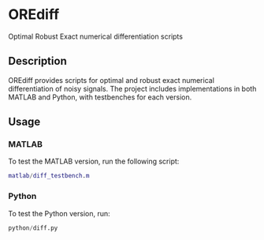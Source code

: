 # OREdiff
Optimal Robust Exact numerical differentiation scripts

## Description
OREdiff provides scripts for optimal and robust exact numerical differentiation of noisy signals. The project includes implementations in both MATLAB and Python, with testbenches for each version.

## Usage

### MATLAB
To test the MATLAB version, run the following script:
```matlab
matlab/diff_testbench.m
```
### Python
To test the Python version, run:
```python
python/diff.py
```

